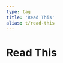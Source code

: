 ```yaml
---
type: tag
title: 'Read This'
alias: t/read-this
---
```


# Read This

<TeaserList tag="Read This" />

<OtherTags/>
